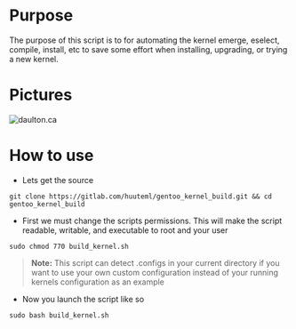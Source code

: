 Purpose
===

The purpose of this script is to for automating the kernel emerge, eselect, compile, install, etc to save some
effort when installing, upgrading, or trying a new kernel.

Pictures
===

![daulton.ca](https://daulton.ca/lib/exe/fetch.php/bash_script_pictures:build_kernel_example.png?w=700&h=761&tok=40f9e0)

How to use
===

- Lets get the source

```
git clone https://gitlab.com/huuteml/gentoo_kernel_build.git && cd gentoo_kernel_build
```

- First we must change the scripts permissions. This will make the script readable, writable, and 
executable to root and your user

```
sudo chmod 770 build_kernel.sh
```

> **Note:** 
> This script can detect .configs in your current directory if you want to use your own custom configuration
> instead of your running kernels configuration as an example

- Now you launch the script like so

```
sudo bash build_kernel.sh
```

